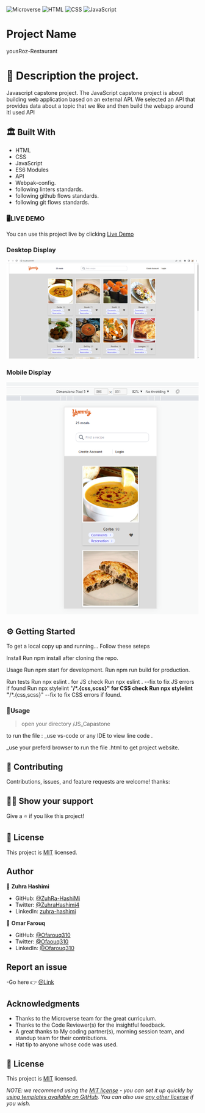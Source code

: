 ![Microverse](https://img.shields.io/badge/Microverse-blueviolet) ![HTML](https://img.shields.io/badge/-HTML-orange) ![CSS](https://img.shields.io/badge/-CSS-blue) ![JavaScript](https://img.shields.io/badge/-JavaScript-yellow)

# Project Name

  yousRoz-Restaurant

# 📜 Description the project.
Javascript capstone project.
The JavaScript capstone project is about building web application based on an external API.
We selected an API that provides data about a topic that we like and then build the webapp around itI used API

## 🏛 Built With

- HTML
- CSS
- JavaScript
- ES6 Modules
- API 
- Webpak-config.
- following linters standards.
- following github flows standards.
- following git flows standards.


### 🖥️LIVE DEMO
You can use this project live by clicking [Live Demo](https://zuhra-hashimi.github.io/JS_Capastone/dist/)

### Desktop Display
![screenshot](/src/images/disktop.png)
### Mobile Display
![screenshot](/src/images/mobile.png)

## ⚙ Getting Started

To get a local copy up and running... 
Follow these seteps

Install
Run npm install after cloning the repo.

Usage
Run npm start for development. Run npm run build for production.

Run tests
Run npx eslint . for JS check
Run npx eslint . --fix to fix JS errors if found
Run npx stylelint "**/*.{css,scss}" for CSS check
Run npx stylelint "**/*.{css,scss}" --fix to fix CSS errors if found.


### 🔌Usage

>open your directory /JS_Capastone

to run the file :
_use vs-code or any IDE  to view line code .

_use your preferd browser to run the file .html to get project website.

## 🤝 Contributing

Contributions, issues, and feature requests are welcome!
thanks:

## 🙏🏻 Show your support

Give a ⭐️ if you like this project!

## 📝 License

This project is [MIT](./MIT.md) licensed.


## Author

👤 **Zuhra Hashimi**

- GitHub: [@ZuhRa-HashiMi](https://github.com/ZuhRa-HashiMi)
- Twitter: [@ZuhraHashimi4](https://twitter.com/ZuhraHashimi4)
- LinkedIn: [zuhra-hashimi](https://www.linkedin.com/in/zuhra-hashimi-601966214/)


👤 **Omar Farouq**

- GitHub: [@Ofarouq310](https://github.com/Ofarouq310)
- Twitter: [@Ofaouq310](https://twitter.com/ofarouq310)
- LinkedIn: [@Ofarouq310](https://www.linkedin.com/in/Ofarouq310/)

## Report an issue

-Go here 👉 [@Link](https://github.com/ZuhRa-HashiMi/JS_Capastone/issues)


## Acknowledgments

- Thanks to the Microverse team for the great curriculum.
- Thanks to the Code Reviewer(s) for the insightful feedback.
- A great thanks to My coding partner(s), morning session team, and standup team for their contributions.
- Hat tip to anyone whose code was used.

## 📝 License

This project is [MIT](https://github.com/ZuhRa-HashiMi/JS_Capastone/blob/dev/LICENSE) licensed.

_NOTE: we recommend using the [MIT license](https://choosealicense.com/licenses/mit/) - you can set it up quickly by [using templates available on GitHub](https://docs.github.com/en/communities/setting-up-your-project-for-healthy-contributions/adding-a-license-to-a-repository). You can also use [any other license](https://choosealicense.com/licenses/) if you wish._